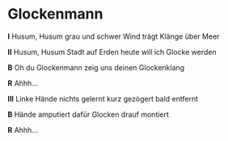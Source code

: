 # Glockenmann

**I**
Husum, Husum
grau und schwer
Wind trägt Klänge
über Meer

**II**
Husum, Husum
Stadt auf Erden
heute will ich
Glocke werden

**B**
Oh du Glockenmann
zeig uns deinen Glockenklang

**R**
Ahhh...

**III**
Linke Hände
nichts gelernt
kurz gezögert
bald entfernt

**B**
Hände amputiert
dafür Glocken drauf montiert

**R**
Ahhh...
